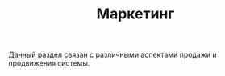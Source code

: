 ﻿---
layout: default
title: Маркетинг
position: 9
categories: 
tags: 
---

Данный раздел связан с различными аспектами продажи и продвижения системы.

 



 

 

